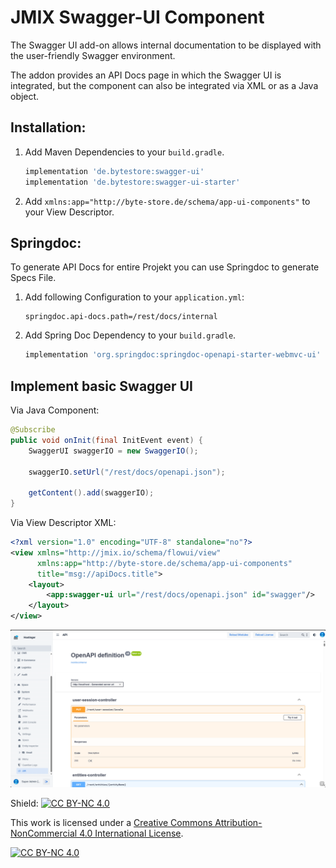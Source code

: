 # JMIX Swagger-UI Component

The Swagger UI add-on allows internal documentation to be displayed with the user-friendly Swagger environment.

The addon provides an API Docs page in which the Swagger UI is integrated, but the component can also be integrated via
XML or as a Java object.

## Installation:

1. Add Maven Dependencies to your `build.gradle`.
    ```groovy
    implementation 'de.bytestore:swagger-ui'
    implementation 'de.bytestore:swagger-ui-starter' 
    ```
2. Add `xmlns:app="http://byte-store.de/schema/app-ui-components"` to your View Descriptor.

## Springdoc:

To generate API Docs for entire Projekt you can use Springdoc to generate Specs File.

1. Add following Configuration to your `application.yml`:
   ```properties
   springdoc.api-docs.path=/rest/docs/internal
   ```
2. Add Spring Doc Dependency to your `build.gradle`.
   ```groovy
   implementation 'org.springdoc:springdoc-openapi-starter-webmvc-ui'
   ```
   
## Implement basic Swagger UI

Via Java Component:
```java
@Subscribe
public void onInit(final InitEvent event) {
    SwaggerUI swaggerIO = new SwaggerIO();

    swaggerIO.setUrl("/rest/docs/openapi.json");

    getContent().add(swaggerIO);
}
```
Via View Descriptor XML:
```xml
<?xml version="1.0" encoding="UTF-8" standalone="no"?>
<view xmlns="http://jmix.io/schema/flowui/view"
      xmlns:app="http://byte-store.de/schema/app-ui-components"
      title="msg://apiDocs.title">
    <layout>
        <app:swagger-ui url="/rest/docs/openapi.json" id="swagger"/>
    </layout>
</view>
```

![img.png](img.png)

Shield: [![CC BY-NC 4.0][cc-by-nc-shield]][cc-by-nc]

This work is licensed under a
[Creative Commons Attribution-NonCommercial 4.0 International License][cc-by-nc].

[![CC BY-NC 4.0][cc-by-nc-image]][cc-by-nc]

[cc-by-nc]: https://creativecommons.org/licenses/by-nc/4.0/

[cc-by-nc-image]: https://licensebuttons.net/l/by-nc/4.0/88x31.png

[cc-by-nc-shield]: https://img.shields.io/badge/License-CC%20BY--NC%204.0-lightgrey.svg